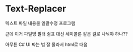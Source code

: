 # Text-Replacer

텍스트 파일 내용물 일괄수정 프로그램

근데 이거 파일명 필터 쉼표 대신 세미콜론 같은 걸로 나눠야 하나??

아무튼 C# UI 짜는 법 잘 몰라서 html로 때움
